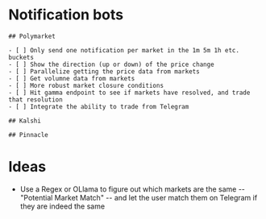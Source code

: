 # Notification bots

    ## Polymarket

    - [ ] Only send one notification per market in the 1m 5m 1h etc. buckets
    - [ ] Show the direction (up or down) of the price change
    - [ ] Parallelize getting the price data from markets
    - [ ] Get volumne data from markets
    - [ ] More robust market closure conditions
    - [ ] Hit gamma endpoint to see if markets have resolved, and trade that resolution
    - [ ] Integrate the ability to trade from Telegram

    ## Kalshi

    ## Pinnacle

# Ideas

- Use a Regex or OLlama to figure out which markets are the same -- "Potential Market Match" -- and let the user match them on Telegram if they are indeed the same


